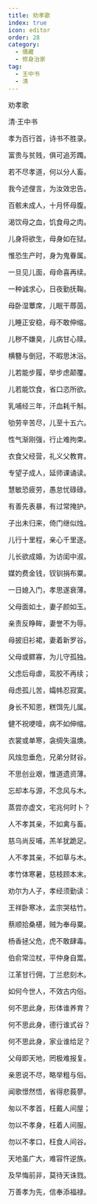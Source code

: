 ```yaml
---
title: 劝孝歌
index: true
icon: editor
order: 28
category:
  - 儒藏
  - 修身治家
tag:
  - 王中书
  - 清
---
```


劝孝歌  

清·王中书  

孝为百行首，诗书不胜录。  

富贵与贫贱，俱可追芳躅。  

若不尽孝道，何以分人畜。  

我今述俚言，为汝效忠告。  

百骸未成人，十月怀母腹。  

渴饮母之血，饥食母之肉。  

儿身将欲生，母身如在狱。  

惟恐生产时，身为鬼眷属。  

一旦见儿面，母命喜再续。  

一种诚求心，日夜勤抚鞠。  

母卧湿蕈席，儿眠干蓐茵。  

儿睡正安稳，母不敢伸缩。  

儿秽不嫌臭，儿病甘心赎。  

横簪与倒冠，不暇思沐浴。  

儿若能步履，举步虑颠覆。  

儿若能饮食，省口恣所欲。  

乳哺经三年，汗血耗千斛。  

劬劳辛苦尽，儿至十五六。  

性气渐刚强，行止难拘束。  

衣食父经营，礼义父教育。  

专望子成人，延师课诵读。  

慧敏恐疲劳，愚怠忧碌碌。  

有善先表暴，有过常掩护。  

子出未归来，倚门继似烛。  

儿行十里程，亲心千里逐。  

儿长欲成婚，为访闺中淑。  

媒妁费金钱，钗钏捐布粟。  

一日媳入门，孝思遂衰薄。  

父母面如土，妻子颜如玉。  

亲责反睁眸，妻誉不为辱。  

母披旧衫裙，妻着新罗谷。  

父母或鳏寡，为儿守孤独。  

父虑后母虐，鸾胶不再续；  

母虑孤儿苦，孀帏忍寂寞。  

身长不知恩，糕饵先儿属。  

健不祝哽噎，病不如伸缩。  

衣裳或单寒，衾绸失温燠。  

风烛忽垂危，兄弟分财谷。  

不思创业艰，惟道遗资薄。  

忘却本与源，不念风与木。  

蒸尝亦虚文，宅兆何时卜？  

人不孝其亲，不如禽与畜。  

慈乌尚反哺，羔羊犹跪足。  

人不孝其亲，不如草与木。  

孝竹体寒暑，慈枝顾本末。  

劝尔为人子，孝经须勤读：  

王祥卧寒冰，孟宗哭枯竹。  

蔡顺拾桑椹，贼为奉母粟。  

杨香拯父危，虎不敢肆毒。  

伯俞常泣杖，平仲身自鬻。  

江革甘行佣，丁兰悲刻木。  

如何今世人，不效古内俗。  

何不思此身，形体谁养育？  

何不思此身，德行谁式谷？  

何不思此身，家业谁给足？  

父母即天地，罔极难报复。  

亲恩说不尽，略举粗与俗。  

闻歌憬然悟，省得悲莪蓼。  

匆以不孝首，枉戴人间屋；  

勿以不孝身，枉着人间服。  

勿以不孝口，枉食人间谷。  

天地虽广大，难容忤逆族。  

及早悔前非，莫待天诛戮。  

万善孝为先，信奉添福禄。  

